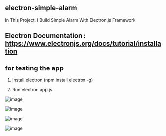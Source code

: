 ## electron-simple-alarm

In This Project, I Build Simple Alarm With Electron.js Framework

## Electron Documentation :   https://www.electronjs.org/docs/tutorial/installation

##  for testing the app

1.   install electron (npm install electron -g)
 
2.  Run electron app.js



![image](https://user-images.githubusercontent.com/51326421/101073632-562b1380-35d2-11eb-95e6-d17ada5d32f5.png)



![image](https://user-images.githubusercontent.com/51326421/101074213-16b0f700-35d3-11eb-839c-5ebfbe3e1934.png)





![image](https://user-images.githubusercontent.com/51326421/101074547-75767080-35d3-11eb-9813-9af01a0808c0.png)





![image](https://user-images.githubusercontent.com/51326421/101074081-ecf7d000-35d2-11eb-9ddd-ec79d229eb75.png)


